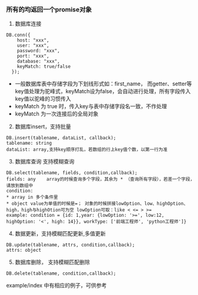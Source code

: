 ### 所有的均返回一个promise对象
1. 数据库连接
```
DB.conn({
    host: "xxx",
    user: "xxx",
    password: "xxx",
    port: "xxx",
    database: "xxx",
    keyMatch: true/false 
  });
```
* 一般数据库表中存储字段为下划线形式如：first_name， 而getter、setter等key值处理为驼峰式，keyMatch设为false，会自动进行处理，所有字段传入key值以驼峰的习惯传入
* keyMatch 为 true 时，传入key与表中存储字段名一致，不作处理
* keyMatch 为一次连接后的全局对象

2. 数据库insert，支持批量
```
DB.insert(tablename, dataList, callback);
tablename: string
dataList: array,支持key顺序打乱，若数组的行上key值个数，以第一行为准
```

3. 数据库查询 支持模糊查询
```
DB.select(tablename, fields, condition,callback);
fields: any    array的时候查询多个字段，其余为 * （查询所有字段），若差一个字段，请放到数组中
condition: 
* array in 多个条件里
* object value为单值的时候是=； 对象的时候拼接lowOption、low、highOption、high，high与highOtion可为空 lowOption可取：like < <= > >= 
example: condition = {id: 1,year: {lowOption: '>=', low:12, highOption: '<', high: 14}}, workType: ['前端工程师', 'python工程师']}
```
4. 数据更新，支持模糊匹配更新,多值更新
```
DB.update(tablename, attrs, condition,callback);
attrs: object
```

5. 数据库删除， 支持模糊匹配删除
```
DB.delete(tablename, condition,callback);
```

example/index 中有相应的例子，可供参考

